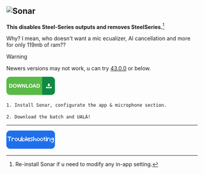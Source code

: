 ![Sonar](https://github.com/gzmatte/Sonar/assets/117684932/cdd04ca8-a887-4461-a4db-3c2b48ed68c2)
-------
**This disables Steel-Series outputs and removes SteelSeries.**[^1]

Why? I mean, who doesn't want a mic ecualizer, AI cancellation and more for only 119mb of ram??
[^1]:Re-install Sonar if u need to modify any in-app setting.

> [!WARNING]
> Newers versions may not work, u can try [43.0.0](https://drivers.softpedia.com/get/KEYBOARD-and-MOUSE/Steelseries/SteelSeries-GG-Utility-43-0-64-bit.shtml) or below.

[<img src="https://github.com/gzmatte/trash/blob/main/48wx.png">](https://github.com/gzmatte/sonar/releases/download/1/SS-Debloat.bat)

`1. Install Sonar, configurate the app & microphone section.`

`2. Download the batch and UALÁ!`

-------

[<img src="https://github.com/gzmatte/trash/blob/main/Troubleshooting49.png">](https://github.com/gzmatte/Sonar/blob/main/Troubleshooting.md)
